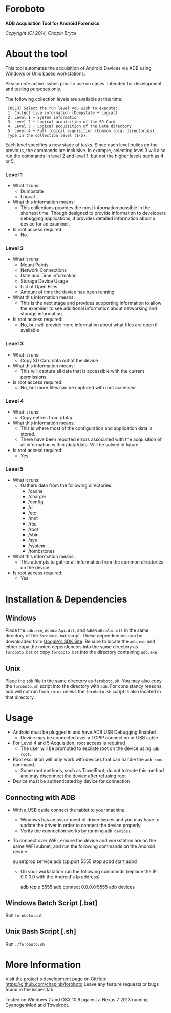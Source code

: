 Foroboto
======

**ADB Acquisition Tool for Android Forensics**

*Copyright (C) 2014, Chapin Bryce*

# About the tool

This tool automates the acquisition of Android Devices via ADB using Windows or Unix based workstations. 

Please note active issues prior to use on cases. Intended for development and testing purposes only.

The following collection levels are available at this time:


     [USER] Select the run level you wish to execute:
     1. Collect live information (Dumpstate + Logcat)
     2. Level 1 + System information
     3. Level 2 + Logical acquisition of the SD Card
     4. Level 3 + Logical acquisition of the Data directory
     5. Level 4 + Full logical acquisition (Common local directories)
     Type in the collection level (1-5):


Each level specifies a new stage of tasks. Since each level builds on the previous, the commands are inclusive. In example, selecting level 3 will also run the commands in level 2 and level 1, but not the higher levels such as 4 or 5. 

### Level 1

- What it runs:
  - Dumpstate
  - Logcat
- What this information means:
  - This collections provides the most information possible in the shortest time. Though designed to provide information to developers debugging applications, it provides detailed information about a device for an examiner.
- Is root access required:
  - No.
 
### Level 2

- What it runs:
  - Mount Points
  - Network Connections
  - Date and Time information
  - Storage Device Usage
  - List of Open Files
  - Amount of time the device has been running
- What this information means:
  - This is the next stage and provides supporting information to allow the examiner to see additional information about networking and storage information.
- Is root access required:
  - No, but will provide more information about what files are open if available
  
### Level 3

- What it runs:
  - Copy SD Card data out of the device
- What this information means:
  - This will capture all data that is accessible with the current permissions.  
- Is root access required:
  - No, but more files can be captured with root accessed

### Level 4

- What it runs:
  - Copy entries from /data/
- What this information means:
  - This is where most of the configuration and application data is stored. 
  - There have been reported errors associated with the acquisition of all information within /data/data. Will be solved in future
- Is root access required:
  - Yes

### Level 5

- What it runs:
  - Gathers data from the following directories:
    - /cache
	- /charger
	- /config
	- /d
	- /etc
	- /mnt
	- /res
	- /root
	- /sbin
	- /sys
	- /system
	- /tombstones
- What this information means:
  - This attempts to gather all information from the common directories on the device. 
- Is root access required:
  - Yes

# Installation & Dependencies

## Windows

Place the `adb.exe`, `AdbWinApi.dll`, and `AdbWinUsbApi.dll` in the same directory of the `foroboto.bat` script. These dependencies can be downloaded from [Google's SDK Site](http://developer.android.com/sdk/index.html). Be sure to locate the `adb.exe` and either copy the noted dependencies into the same directory as `foroboto.bat` or copy `foroboto.bat` into the directory containing `adb.exe` 

## Unix

Place the `adb` file in the same directory as `foroboto.sh`. You may also copy the `foroboto.sh` script into the directory with `adb`. For consistancy reasons, adb will not run from `/bin/` unless the `foroboto.sh` script is also located in that directory.

# Usage

* Android must be plugged in and have ADB USB Debugging Enabled
  * Device may be connected over a TCPIP connection or USB cable.
* For Level 4 and 5 Acquisition, root access is required
  * The user will be prompted to escilate root on the device using `adb root`.
* Root escilation will only work with devices that can handle the `adb root` command.
  * Some root methods, such as TowelRoot, do not tolerate this method and may disconnect the device after refusing root
* Device must be authenticated by device for connection

## Connecting with ADB

* With a USB cable connect the tablet to your machine.
  * Windows has an assortment of driver issues and you may have to update the driver in order to connect the device properly
  * Verify the connection works by running `adb devices`.
* To connect over WiFi, ensure the device and workstation are on the same WiFi subnet, and run the following commands on the Android device
    
	su
	setprop service.adb.tcp.port 5555
	stop adbd
	start adbd
	
  * On your workstation run the following commands (replace the IP 0.0.0.0 with the Android's Ip address)
	
	adb tcpip 5555
	adb connect 0.0.0.0:5555
	adb devices

## Windows Batch Script [.bat]

Run `foroboto.bat` 

## Unix Bash Script [.sh]

Run `./foroboto.sh` 

# More Information

Visit the project's development page on GitHub: https://github.com/chapinb/foroboto
Leave any feature requests or bugs found in the issues tab.

Tested on Windows 7 and OSX 10.8 against a Nexus 7 2013 running CyanogenMod and Towelroot.
